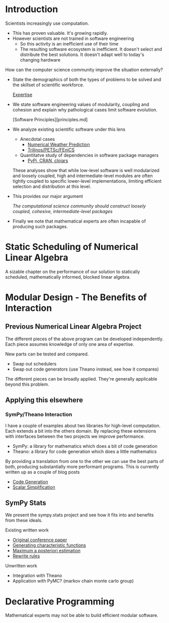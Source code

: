 
Introduction
============

Scientists increasingly use computation.

*   This has proven valuable.  It's growing rapidly.
*   However scientists are not trained in software engineering
    -   So this activity is an inefficient use of their time
    -   The resulting software ecosystem is inefficient.  It doesn't select and 
        distribute the best solutions.  It doesn't adapt well to today's 
        changing hardware

How can the computer science community improve the situation externally?

*   State the demographics of both the types of problems to be solved and the skillset of scientific workforce.  

    [Expertise](expertise.md)

*   We state software engineering values of modularity, coupling and cohesion and explain why pathological cases limit software evolution.

    [Software Principles][principles.md]

*   We analyze existing scientific software under this lens
    -   Anecdotal cases 
        *   [Numerical Weather Prediction](nwp.md)
        *   [Trilinos/PETSc/FEniCS](numerics.md)
    -   Quantitatve study of dependencies in software package managers 
        *   [PyPi, CRAN, clojars](package-managers.md)

    These analyses show that while low-level software is well modularized and loosely coupled, high and intermediate-level modules are often tightly coupled to specific lower-level implementations, limiting efficient selection and distribution at this level.

*   This provides our major argument

    *The computational science community should construct
     loosely coupled, cohesive, intermediate-level packages*

*   Finally we note that mathematical experts are often incapable of producing such packages. 

Static Scheduling of Numerical Linear Algebra
=============================================

A sizable chapter on the performance of our solution to statically scheduled, mathematically informed, blocked linear algebra.

Modular Design - The Benefits of Interaction
============================================

Previous Numerical Linear Algebra Project
-----------------------------------------

The different pieces of the above program can be developed independently.  Each piece assumes knowledge of only one area of expertise.

New parts can be tested and compared. 

*   Swap out schedulers
*   Swap out code generators (use Theano instead, see how it compares)

The different pieces can be broadly applied.  They're generally applicable beyond this problem.


Applying this elsewhere
-----------------------

### SymPy/Theano Interaction

I have a couple of examples about two libraries for high-level computation.  Each extends a bit into the others domain.  By replacing these extensions with interfaces between the two projects we improve performance.

*   SymPy:  a library for mathematics which does a bit of code generation
*   Theano: a library for code generation which does a little mathematics

By providing a translation from one to the other we can use the best parts of both, producing substantially more performant programs.  This is currently written up as a couple of blog posts

*   [Code Generation](http://mrocklin.github.com/blog/work/2013/03/19/SymPy-Theano-part-1)
*   [Scalar Simplification](http://mrocklin.github.com/blog/work/2013/03/28/SymPy-Theano-part-2)

SymPy Stats
-----------

We present the sympy.stats project and see how it fits into and benefits from these ideals.

Existing written work

*   [Original conference paper](http://people.cs.uchicago.edu/~mrocklin/tempspace/scipy2012-sympystats-paper.pdf)
*   [Generating characteristic functions](http://matthewrocklin.com/blog/work/2012/12/03/Characteristic-Functions/)
*   [Maximum a posteriori estimation](http://matthewrocklin.com/blog/work/2013/02/25/MaximumAposteriori/)
*   [Rewrite rules](http://matthewrocklin.com/blog/work/2012/12/11/Statistical-Simplification/)

Unwritten work

*   Integration with Theano
*   Application with PyMC? (markov chain monte carlo group)


Declarative Programming
=======================

Mathematical experts may not be able to build efficient modular software.  
